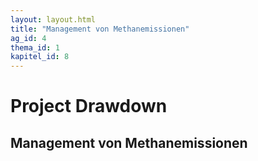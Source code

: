 ```yaml
---
layout: layout.html
title: "Management von Methanemissionen"
ag_id: 4
thema_id: 1
kapitel_id: 8
---
```


# Project Drawdown

## Management von Methanemissionen
